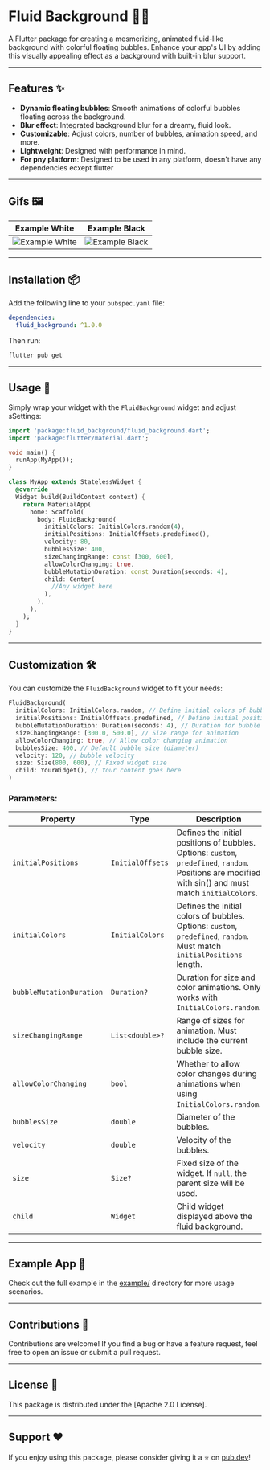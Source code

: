 
# Fluid Background 🎨🌊

A Flutter package for creating a mesmerizing, animated fluid-like background with colorful floating bubbles. Enhance your app's UI by adding this visually appealing effect as a background with built-in blur support.

---

## Features ✨

- **Dynamic floating bubbles**: Smooth animations of colorful bubbles floating across the background.
- **Blur effect**: Integrated background blur for a dreamy, fluid look.
- **Customizable**: Adjust colors, number of bubbles, animation speed, and more.
- **Lightweight**: Designed with performance in mind.
- **For pny platform**: Designed to be used in any platform, doesn't have any dependencies ecxept flutter

---

## Gifs 🖼️

| Example White                           | Example Black                           |
|-----------------------------------------|-----------------------------------------|
| ![Example White](https://media3.giphy.com/media/v1.Y2lkPTc5MGI3NjExODFhN2IzYWN3M3MyMjNhZTBnemUwbXZ0Y3d1ZXppM3k2bDc4OHRlaSZlcD12MV9pbnRlcm5hbF9naWZfYnlfaWQmY3Q9Zw/iiNCNs2Hr9kArZsmdT/giphy.gif) | ![Example Black](https://media1.giphy.com/media/v1.Y2lkPTc5MGI3NjExaWFpODNleHN3MW1idTF4OHRvMTgycHBndTl2Y2gwdm05ZDdid3RreCZlcD12MV9pbnRlcm5hbF9naWZfYnlfaWQmY3Q9Zw/LU1xX7ygMrBnqrzQiz/giphy.gif) |

---

## Installation 📦

Add the following line to your `pubspec.yaml` file:

```yaml
dependencies:
  fluid_background: ^1.0.0
```

Then run:

```bash
flutter pub get
```

---

## Usage 🚀

Simply wrap your widget with the `FluidBackground` widget and adjust sSettings:

```dart
import 'package:fluid_background/fluid_background.dart';
import 'package:flutter/material.dart';

void main() {
  runApp(MyApp());
}

class MyApp extends StatelessWidget {
  @override
  Widget build(BuildContext context) {
    return MaterialApp(
      home: Scaffold(
        body: FluidBackground(
          initialColors: InitialColors.random(4),
          initialPositions: InitialOffsets.predefined(),
          velocity: 80,
          bubblesSize: 400,
          sizeChangingRange: const [300, 600],
          allowColorChanging: true,
          bubbleMutationDuration: const Duration(seconds: 4),
          child: Center(
            //Any widget here
          ),
        ),
      ),
    );
  }
}
```

---

## Customization 🛠

You can customize the `FluidBackground` widget to fit your needs:

```dart
FluidBackground(
  initialColors: InitialColors.random, // Define initial colors of bubbles
  initialPositions: InitialOffsets.predefined, // Define initial positions of bubbles
  bubbleMutationDuration: Duration(seconds: 4), // Duration for bubble mutation animations
  sizeChangingRange: [300.0, 500.0], // Size range for animation
  allowColorChanging: true, // Allow color changing animation
  bubblesSize: 400, // Default bubble size (diameter)
  velocity: 120, // bubble velocity
  size: Size(800, 600), // Fixed widget size
  child: YourWidget(), // Your content goes here
)
```

### Parameters:
| Property             | Type                | Description                                                                                                                                         | Default             |
|----------------------|---------------------|-----------------------------------------------------------------------------------------------------------------------------------------------------|---------------------|
| `initialPositions`   | `InitialOffsets`    | Defines the initial positions of bubbles. Options: `custom`, `predefined`, `random`. Positions are modified with sin() and must match `initialColors`. | `InitialOffsets.random` |
| `initialColors`      | `InitialColors`     | Defines the initial colors of bubbles. Options: `custom`, `predefined`, `random`. Must match `initialPositions` length.                                | `InitialColors.random`  |
| `bubbleMutationDuration` | `Duration?`       | Duration for size and color animations. Only works with `InitialColors.random`.                                                                     | `null`              |
| `sizeChangingRange`  | `List<double>?`     | Range of sizes for animation. Must include the current bubble size.                                                                                   | `null`              |
| `allowColorChanging` | `bool`              | Whether to allow color changes during animations when using `InitialColors.random`.                                                                 | `false`             |
| `bubblesSize`          | `double`            | Diameter of the bubbles.                                                                                                                              | `400`               |
| `velocity`           | `double`            | Velocity of the bubbles.                                                                                                                              | `120`               |
| `size`               | `Size?`             | Fixed size of the widget. If `null`, the parent size will be used.                                                                                  | `null`              |
| `child`              | `Widget`            | Child widget displayed above the fluid background.                                                                                                  | `null`              |

---

## Example App 📱

Check out the full example in the [example/](example/) directory for more usage scenarios.

---

## Contributions 🤝

Contributions are welcome! If you find a bug or have a feature request, feel free to open an issue or submit a pull request.

---

## License 📝

This package is distributed under the [Apache 2.0 License].

---

## Support ❤️

If you enjoy using this package, please consider giving it a ⭐ on [pub.dev](https://pub.dev/packages/fluid_background)!
